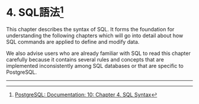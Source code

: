 # 4. SQL語法[^1]

This chapter describes the syntax of SQL. It forms the foundation for understanding the following chapters which will go into detail about how SQL commands are applied to define and modify data.

We also advise users who are already familiar with SQL to read this chapter carefully because it contains several rules and concepts that are implemented inconsistently among SQL databases or that are specific to PostgreSQL.

---

[^1]: [PostgreSQL: Documentation: 10: Chapter 4. SQL Syntax](https://www.postgresql.org/docs/10/static/sql-syntax.html)

